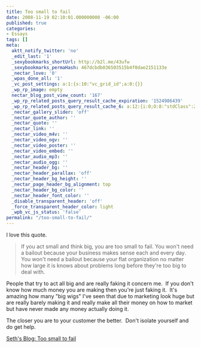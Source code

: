 ```yaml
---
title: Too small to fail
date: 2008-11-19 02:10:01.000000000 -06:00
published: true
categories:
- Essays
tags: []
meta:
  aktt_notify_twitter: 'no'
  _edit_last: '1'
  _sexybookmarks_shortUrl: http://b2l.me/43ufw
  _sexybookmarks_permaHash: 467dcbdb036503515b4f0dae2151133e
  _nectar_love: '0'
  _wpas_done_all: '1'
  _vc_post_settings: a:1:{s:10:"vc_grid_id";a:0:{}}
  _wp_rp_image: empty
  nectar_blog_post_view_count: '167'
  _wp_rp_related_posts_query_result_cache_expiration: '1524986439'
  _wp_rp_related_posts_query_result_cache_6: a:12:{i:0;O:8:"stdClass":2:{s:7:"post_id";s:4:"1309";s:5:"score";s:17:"65.27477642606377";}i:1;O:8:"stdClass":2:{s:7:"post_id";s:3:"695";s:5:"score";s:17:"65.12256817711018";}i:2;O:8:"stdClass":2:{s:7:"post_id";s:4:"1522";s:5:"score";s:17:"56.77774243103879";}i:3;O:8:"stdClass":2:{s:7:"post_id";s:4:"1195";s:5:"score";s:17:"48.55119049445332";}i:4;O:8:"stdClass":2:{s:7:"post_id";s:4:"1265";s:5:"score";s:17:"46.16353090581815";}i:5;O:8:"stdClass":2:{s:7:"post_id";s:4:"1185";s:5:"score";s:18:"42.387555903125445";}i:6;O:8:"stdClass":2:{s:7:"post_id";s:4:"1157";s:5:"score";s:17:"41.91073385617959";}i:7;O:8:"stdClass":2:{s:7:"post_id";s:4:"1923";s:5:"score";s:17:"40.16485327421481";}i:8;O:8:"stdClass":2:{s:7:"post_id";s:4:"2105";s:5:"score";s:17:"39.19742756965783";}i:9;O:8:"stdClass":2:{s:7:"post_id";s:4:"1209";s:5:"score";s:16:"38.2643129085094";}i:10;O:8:"stdClass":2:{s:7:"post_id";s:4:"1179";s:5:"score";s:17:"38.08636336060437";}i:11;O:8:"stdClass":2:{s:7:"post_id";s:4:"2084";s:5:"score";s:17:"37.61052946670185";}}
  _nectar_gallery_slider: 'off'
  _nectar_quote_author: ''
  _nectar_quote: ''
  _nectar_link: ''
  _nectar_video_m4v: ''
  _nectar_video_ogv: ''
  _nectar_video_poster: ''
  _nectar_video_embed: ''
  _nectar_audio_mp3: ''
  _nectar_audio_ogg: ''
  _nectar_header_bg: ''
  _nectar_header_parallax: 'off'
  _nectar_header_bg_height: ''
  _nectar_page_header_bg_alignment: top
  _nectar_header_bg_color: ''
  _nectar_header_font_color: ''
  _disable_transparent_header: 'off'
  _force_transparent_header_color: light
  _wpb_vc_js_status: 'false'
permalink: "/too-small-to-fail/"
---
```

I love this quote.
>If you act small and think big, you are too small to fail. You won't need a bailout because your business makes sense each and every day. You won't need a bailout because your flat organization no matter how large it is knows about problems long before they're too big to deal with.</blockquote>
<p>People that try to act all big and are really faking it concern me.&nbsp; If you don't know how much money you are making then you're just faking it.&nbsp; It's amazing how many "big wigs" I've seen that due to marketing look huge but are really barely making it and really make all their money on how to market but have never made any money actually doing it.

The closer you are to your customer the better.&nbsp; Don't isolate yourself and do get help.

<a href="http://sethgodin.typepad.com/seths_blog/2008/10/too-small-to-fa.html" rel="nofollow">Seth's Blog: Too small to fail</a></p>
